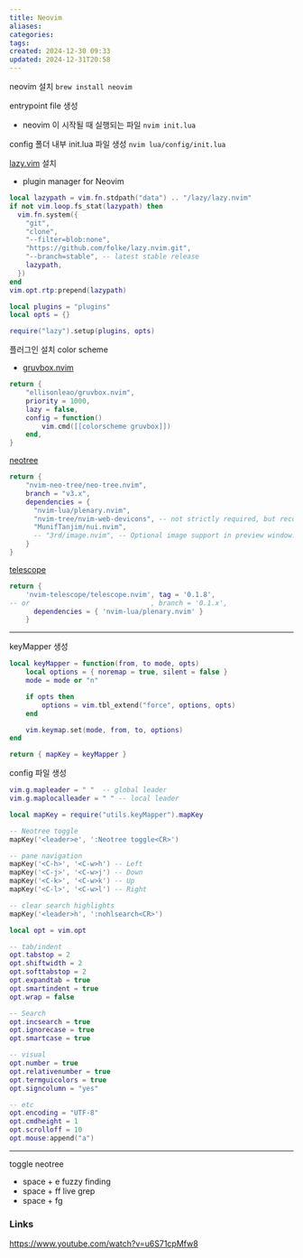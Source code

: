 ```yaml
---
title: Neovim
aliases: 
categories: 
tags: 
created: 2024-12-30 09:33
updated: 2024-12-31T20:58
---
```

neovim 설치
`brew install neovim`

entrypoint file 생성
- neovim 이 시작될 때 실행되는 파일
`nvim init.lua`

config 폴더 내부 init.lua 파일 생성
`nvim lua/config/init.lua`

[lazy.vim](https://lazy.folke.io/) 설치
- plugin manager for Neovim

```lua
local lazypath = vim.fn.stdpath("data") .. "/lazy/lazy.nvim"
if not vim.loop.fs_stat(lazypath) then
  vim.fn.system({
    "git",
    "clone",
    "--filter=blob:none",
    "https://github.com/folke/lazy.nvim.git",
    "--branch=stable", -- latest stable release
    lazypath,
  })
end
vim.opt.rtp:prepend(lazypath)

local plugins = "plugins"
local opts = {}

require("lazy").setup(plugins, opts)
```

플러그인 설치
color scheme
- [gruvbox.nvim](https://github.com/ellisonleao/gruvbox.nvim)

```lua
return { 
    "ellisonleao/gruvbox.nvim", 
    priority = 1000,
    lazy = false,
    config = function()
        vim.cmd([[colorscheme gruvbox]])
    end,
}
```

[neotree](https://github.com/nvim-neo-tree/neo-tree.nvim)

```lua
return {
    "nvim-neo-tree/neo-tree.nvim",
    branch = "v3.x",
    dependencies = {
      "nvim-lua/plenary.nvim",
      "nvim-tree/nvim-web-devicons", -- not strictly required, but recommended
      "MunifTanjim/nui.nvim",
      -- "3rd/image.nvim", -- Optional image support in preview window: See `# Preview Mode` for more information
    }
}
```

[telescope](https://github.com/nvim-telescope/telescope.nvim)

```lua
return {
    'nvim-telescope/telescope.nvim', tag = '0.1.8',
-- or                              , branch = '0.1.x',
      dependencies = { 'nvim-lua/plenary.nvim' }
    }
```

---

keyMapper 생성

```lua
local keyMapper = function(from, to mode, opts)
	local options = { noremap = true, silent = false }
	mode = mode or "n"

	if opts then
		options = vim.tbl_extend("force", options, opts)
	end

	vim.keymap.set(mode, from, to, options)
end

return { mapKey = keyMapper }
```

config 파일 생성

```lua
vim.g.mapleader = " "  -- global leader
vim.g.maplocalleader = " " -- local leader
```

```lua
local mapKey = require("utils.keyMapper").mapKey

-- Neotree toggle
mapKey('<leader>e', ':Neotree toggle<CR>')

-- pane navigation 
mapKey('<C-h>', '<C-w>h') -- Left
mapKey('<C-j>', '<C-w>j') -- Down
mapKey('<C-k>', '<C-w>k') -- Up
mapKey('<C-l>', '<C-w>l') -- Right

-- clear search highlights 
mapKey('<leader>h', ':nohlsearch<CR>')
```

```lua
local opt = vim.opt

-- tab/indent
opt.tabstop = 2
opt.shiftwidth = 2
opt.softtabstop = 2
opt.expandtab = true
opt.smartindent = true
opt.wrap = false

-- Search
opt.incsearch = true
opt.ignorecase = true
opt.smartcase = true

-- visual 
opt.number = true
opt.relativenumber = true
opt.termguicolors = true
opt.signcolumn = "yes"

-- etc
opt.encoding = "UTF-8"
opt.cmdheight = 1
opt.scrolloff = 10
opt.mouse:append("a")
```

---
toggle neotree
- space + e
fuzzy finding
- space + ff
live grep
- space + fg

### Links

https://www.youtube.com/watch?v=u6S71cpMfw8
